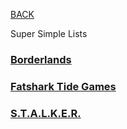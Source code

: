 
[BACK](..)

Super Simple Lists

### [Borderlands](./borderlands)
### [Fatshark Tide Games](./fatshark-tide)
### [S.T.A.L.K.E.R.](./stalker)